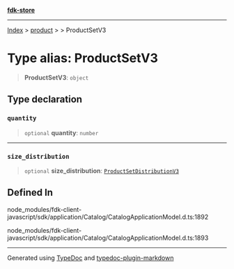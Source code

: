 [**fdk-store**](../../../README.md)
***

[Index](../../../API.md) > [product](../../README.md) > [<internal>](../README.md) > ProductSetV3

# Type alias: ProductSetV3

> **ProductSetV3**: `object`

## Type declaration

### `quantity`

> `optional` **quantity**: `number`

***

### `size_distribution`

> `optional` **size\_distribution**: [`ProductSetDistributionV3`](type-alias.ProductSetDistributionV3.md)

## Defined In

node\_modules/fdk-client-javascript/sdk/application/Catalog/CatalogApplicationModel.d.ts:1892

node\_modules/fdk-client-javascript/sdk/application/Catalog/CatalogApplicationModel.d.ts:1893

***
Generated using [TypeDoc](https://typedoc.org/) and [typedoc-plugin-markdown](https://www.npmjs.com/package/typedoc-plugin-markdown)

